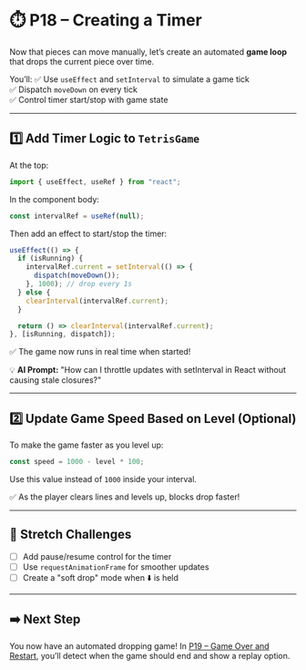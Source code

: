 # ⏱️ P18 – Creating a Timer

Now that pieces can move manually, let’s create an automated **game loop** that drops the current piece over time.

You’ll:
✅ Use `useEffect` and `setInterval` to simulate a game tick  
✅ Dispatch `moveDown` on every tick  
✅ Control timer start/stop with game state

---

## 1️⃣ Add Timer Logic to `TetrisGame`
At the top:
```js
import { useEffect, useRef } from "react";
```

In the component body:
```js
const intervalRef = useRef(null);
```

Then add an effect to start/stop the timer:

```js
useEffect(() => {
  if (isRunning) {
    intervalRef.current = setInterval(() => {
      dispatch(moveDown());
    }, 1000); // drop every 1s
  } else {
    clearInterval(intervalRef.current);
  }

  return () => clearInterval(intervalRef.current);
}, [isRunning, dispatch]);
```

✅ The game now runs in real time when started!

💡 **AI Prompt:** "How can I throttle updates with setInterval in React without causing stale closures?"

---

## 2️⃣ Update Game Speed Based on Level (Optional)
To make the game faster as you level up:
```js
const speed = 1000 - level * 100;
```
Use this value instead of `1000` inside your interval.

✅ As the player clears lines and levels up, blocks drop faster!

---

## 🧠 Stretch Challenges
- [ ] Add pause/resume control for the timer
- [ ] Use `requestAnimationFrame` for smoother updates
- [ ] Create a "soft drop" mode when ⬇️ is held

---

## ➡️ Next Step
You now have an automated dropping game! In [P19 – Game Over and Restart](../P19-Game-Over-and-Restart), you’ll detect when the game should end and show a replay option.

